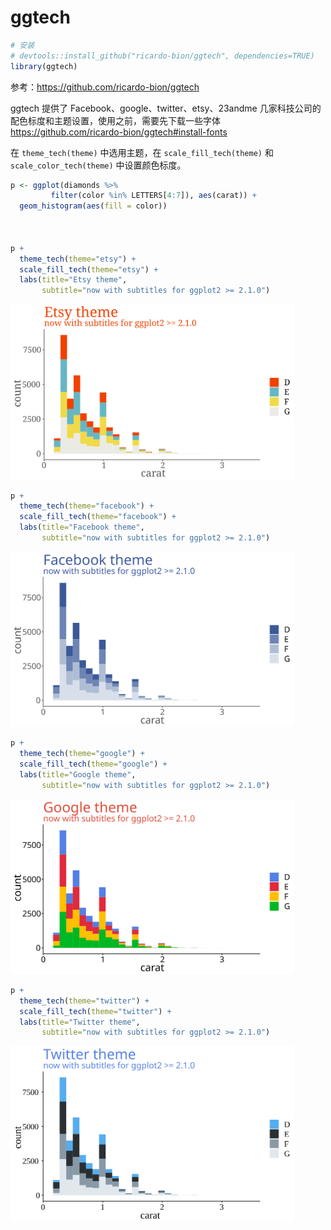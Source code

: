 

# ggtech  


```r
# 安装
# devtools::install_github("ricardo-bion/ggtech", dependencies=TRUE)
library(ggtech)
```

参考：https://github.com/ricardo-bion/ggtech   

ggtech 提供了 Facebook、google、twitter、etsy、23andme 几家科技公司的配色标度和主题设置，使用之前，需要先下载一些字体 https://github.com/ricardo-bion/ggtech#install-fonts  

在 `theme_tech(theme)` 中选用主题，在 `scale_fill_tech(theme)` 和 `scale_color_tech(theme)` 中设置颜色标度。  




```r
p <- ggplot(diamonds %>% 
         filter(color %in% LETTERS[4:7]), aes(carat)) + 
  geom_histogram(aes(fill = color))



p + 
  theme_tech(theme="etsy") + 
  scale_fill_tech(theme="etsy") + 
  labs(title="Etsy theme", 
       subtitle="now with subtitles for ggplot2 >= 2.1.0")
```

<img src="ggtech_files/figure-html/unnamed-chunk-3-1.svg" width="90%" />



```r
p + 
  theme_tech(theme="facebook") +
  scale_fill_tech(theme="facebook") + 
  labs(title="Facebook theme", 
       subtitle="now with subtitles for ggplot2 >= 2.1.0")
```

<img src="ggtech_files/figure-html/unnamed-chunk-4-1.svg" width="90%" />



```r
p + 
  theme_tech(theme="google") + 
  scale_fill_tech(theme="google") + 
  labs(title="Google theme", 
       subtitle="now with subtitles for ggplot2 >= 2.1.0")
```

<img src="ggtech_files/figure-html/unnamed-chunk-5-1.svg" width="90%" />



```r
p + 
  theme_tech(theme="twitter") + 
  scale_fill_tech(theme="twitter") + 
  labs(title="Twitter theme", 
       subtitle="now with subtitles for ggplot2 >= 2.1.0")
```

<img src="ggtech_files/figure-html/unnamed-chunk-6-1.svg" width="90%" />



